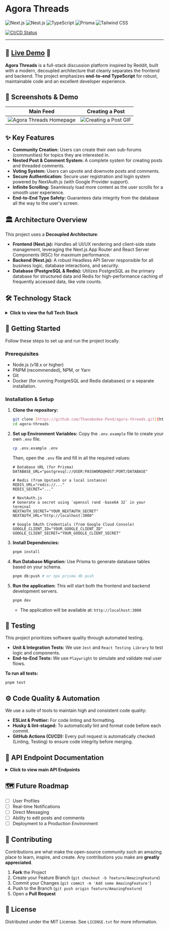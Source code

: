 # Agora Threads

![Next.js](https://img.shields.io/badge/Next.js-000000?style=for-the-badge&logo=nextdotjs&logoColor=white)
![Nest.js](https://img.shields.io/badge/Nest.js-E0234E?style=for-the-badge&logo=nestjs&logoColor=white)
![TypeScript](https://img.shields.io/badge/TypeScript-3178C6?style=for-the-badge&logo=typescript&logoColor=white)
![Prisma](https://img.shields.io/badge/Prisma-2D3748?style=for-the-badge&logo=prisma&logoColor=white)
![Tailwind CSS](https://img.shields.io/badge/Tailwind_CSS-38B2AC?style=for-the-badge&logo=tailwind-css&logoColor=white)

[![CI/CD Status](https://github.com/Thanabodee-Pond/agora-threads/actions/workflows/ci.yml/badge.svg)](https://github.com/Thanabodee-Pond/agora-threads/actions/workflows/ci.yml)

---

## 🚀 [Live Demo](https://your-agora-threads-url.com) 🚀

**Agora Threads** is a full-stack discussion platform inspired by Reddit, built with a modern, decoupled architecture that cleanly separates the frontend and backend. The project emphasizes **end-to-end TypeScript** for robust, maintainable code and an excellent developer experience.

## 📸 Screenshots & Demo

| Main Feed                                          | Creating a Post                                  |
| -------------------------------------------------- | ------------------------------------------------ |
| ![Agora Threads Homepage](URL_TO_YOUR_HOMEPAGE_PNG) | ![Creating a Post GIF](URL_TO_YOUR_CREATE_POST_GIF) |

## ✨ Key Features

-   **Community Creation:** Users can create their own sub-forums (communities) for topics they are interested in.
-   **Nested Post & Comment System:** A complete system for creating posts and threaded comments.
-   **Voting System:** Users can upvote and downvote posts and comments.
-   **Secure Authentication:** Secure user registration and login system powered by NextAuth.js (with Google Provider support).
-   **Infinite Scrolling:** Seamlessly load more content as the user scrolls for a smooth user experience.
-   **End-to-End Type Safety:** Guarantees data integrity from the database all the way to the user's screen.

## 🏛️ Architecture Overview

This project uses a **Decoupled Architecture**:

-   **Frontend (Next.js):** Handles all UI/UX rendering and client-side state management, leveraging the Next.js App Router and React Server Components (RSC) for maximum performance.
-   **Backend (Nest.js):** A robust Headless API Server responsible for all business logic, database interactions, and security.
-   **Database (PostgreSQL & Redis):** Utilizes PostgreSQL as the primary database for structured data and Redis for high-performance caching of frequently accessed data, like vote counts.

## 🛠️ Technology Stack

<details>
<summary><strong>Click to view the full Tech Stack</strong></summary>

### Frontend (Client-side)

| Library / Framework        | Role                                                                    |
| -------------------------- | ----------------------------------------------------------------------- |
| **Next.js (App Router)** | Core React framework with SSR and RSC for high-performance web apps.    |
| **React** | A JavaScript library for building user interfaces.                        |
| **TypeScript** | Adds static type-checking to JavaScript.                                |
| **Tailwind CSS** | A utility-first CSS framework for rapid UI development.                 |
| **Shadcn/UI & Radix UI** | A collection of accessible, and highly customizable UI components.        |
| **TanStack Query** | Manages server state, caching, and data fetching efficiently.             |
| **React Hook Form & Zod** | Manages form state and provides client-side validation.                 |
| **NextAuth.js** | A complete open-source authentication solution for Next.js applications. |
| **Axios** | A promise-based HTTP client for making requests to the backend API.     |

### Backend (Server-side)

| Library / Framework     | Role                                                                |
| ----------------------- | ------------------------------------------------------------------- |
| **Nest.js** | A progressive Node.js framework for building efficient, scalable server-side applications. |
| **TypeScript** | The primary language for development.                                       |
| **Prisma** | A next-generation, type-safe ORM for Node.js and TypeScript.         |
| **Redis (Upstash)** | An in-memory database used for high-performance caching.                |
| **Zod** | Provides schema validation for API DTOs (Data Transfer Objects).      |
| **class-validator** | A decorator-based library for DTO validation that integrates with Nest.js. |

</details>

## 🚀 Getting Started

Follow these steps to set up and run the project locally.

### Prerequisites

-   Node.js (v18.x or higher)
-   PNPM (recommended), NPM, or Yarn
-   Git
-   Docker (for running PostgreSQL and Redis databases) or a separate installation.

### Installation & Setup

1.  **Clone the repository:**
    ```bash
    git clone [https://github.com/Thanabodee-Pond/agora-threads.git](https://github.com/Thanabodee-Pond/agora-threads.git)
    cd agora-threads
    ```

2.  **Set up Environment Variables:**
    Copy the `.env.example` file to create your own `.env` file.
    ```bash
    cp .env.example .env
    ```
    Then, open the `.env` file and fill in all the required values:
    ```env
    # Database URL (for Prisma)
    DATABASE_URL="postgresql://USER:PASSWORD@HOST:PORT/DATABASE"

    # Redis (from Upstash or a local instance)
    REDIS_URL="redis://..."
    REDIS_SECRET="..."

    # NextAuth.js
    # Generate a secret using `openssl rand -base64 32` in your terminal
    NEXTAUTH_SECRET="YOUR_NEXTAUTH_SECRET"
    NEXTAUTH_URL="http://localhost:3000"

    # Google OAuth Credentials (from Google Cloud Console)
    GOOGLE_CLIENT_ID="YOUR_GOOGLE_CLIENT_ID"
    GOOGLE_CLIENT_SECRET="YOUR_GOOGLE_CLIENT_SECRET"
    ```

3.  **Install Dependencies:**
    ```bash
    pnpm install
    ```

4.  **Run Database Migration:**
    Use Prisma to generate database tables based on your schema.
    ```bash
    pnpm db:push # or npx prisma db push
    ```

5.  **Run the application:**
    This will start both the frontend and backend development servers.
    ```bash
    pnpm dev
    ```
    -   The application will be available at: `http://localhost:3000`

## 🧪 Testing

This project prioritizes software quality through automated testing.

-   **Unit & Integration Tests:** We use `Jest` and `React Testing Library` to test logic and components.
-   **End-to-End Tests:** We use `Playwright` to simulate and validate real user flows.

**To run all tests:**
```bash
pnpm test
```

## ⚙️ Code Quality & Automation

We use a suite of tools to maintain high and consistent code quality:

-   **ESLint & Prettier:** For code linting and formatting.
-   **Husky & lint-staged:** To automatically lint and format code before each commit.
-   **GitHub Actions (CI/CD):** Every pull request is automatically checked (Linting, Testing) to ensure code integrity before merging.

## 🔗 API Endpoint Documentation

<details>
<summary><strong>Click to view main API Endpoints</strong></summary>

| Endpoint                             | Method  | Protected? | Description                               |
| ------------------------------------ | ------- | :--------: | ----------------------------------------- |
| `GET /api/community`                 | `GET`   |     No     | Fetches all communities.                  |
| `POST /api/community`                | `POST`  |    Yes     | Creates a new community.                  |
| `GET /api/posts`                     | `GET`   |     No     | Fetches all posts for the main feed.      |
| `POST /api/community/subscribe/{id}` | `POST`  |    Yes     | Subscribes/unsubscribes from a community. |
| `POST /api/post/comment`             | `POST`  |    Yes     | Creates a new comment on a post.          |
| `PATCH /api/post/vote`               | `PATCH` |    Yes     | Casts a vote on a post.                   |

</details>

## 🗺️ Future Roadmap

-   [ ] User Profiles
-   [ ] Real-time Notifications
-   [ ] Direct Messaging
-   [ ] Ability to edit posts and comments
-   [ ] Deployment to a Production Environment

## 🤝 Contributing

Contributions are what make the open-source community such an amazing place to learn, inspire, and create. Any contributions you make are **greatly appreciated**.

1.  **Fork** the Project
2.  Create your Feature Branch (`git checkout -b feature/AmazingFeature`)
3.  Commit your Changes (`git commit -m 'Add some AmazingFeature'`)
4.  Push to the Branch (`git push origin feature/AmazingFeature`)
5.  Open a **Pull Request**

## 📄 License

Distributed under the MIT License. See `LICENSE.txt` for more information.

